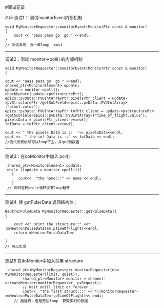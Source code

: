 #调试记录

*3.15*
调试1： 测试monitorEvent内部机制

    void MyMonitorRequester::monitorEvent(MonitorPtr const & monitor)
    {  
        cout << "pass pass go  go " <<endl;
    }
    // 测试发现，会一直loop  cout  
    
****
调试2：测试 monitor->poll() 的内部机制

    void MyMonitorRequester::monitorEvent(MonitorPtr const & monitor)
	{  

	cout << "pass pass go  go " <<endl;
	shared_ptr<MonitorElement> update;
	update = monitor->poll();
    checkUpdate(update->pvStructurePtr);
    epics::pvData::PVUIntArrayPtr pixelsPtr_client = update->pvStructurePtr->getSubField<epics::pvData::PVUIntArray>("pixel.value");
    epics::pvData::PVUIntArrayPtr tofPtr_client = update->pvStructurePtr->getSubField<epics::pvData::PVUIntArray>("time_of_flight.value");
    pixelsData = pixelsPtr_client->view();
    tofData = tofPtr_client->view();

    cout << " the pixels Data is ::  "<< pixelsData<<endl;
    cout <<  " the tof Data is ::" << tofData << endl;
    //测试发现依然可以loop下去，并get到数据

****
测试3：在doMonitor中加入 poll()

     shared_ptr<MonitorElement> update;
     while ((update = monitor->poll()))
       {
          cout<<  "the name:::" << name << endl;
       }
     // 测试返现while循环没有loop起来
     
****
测试4. 使 getPulseData 返回结构体；

    NeutronPulseData MyMonitorRequester::getPulseData()
    {

        cout <<" print the structure::" <<*(mNeutronPulseDataTem.pTimeOfFlight)<<endl;
        return mNeutronPulseDataTem;

    }
    // 可以实现

****
测试5  在doMonitor中加入引用 structure

     shared_ptr<MyMonitorRequester> monitorRequester(new MyMonitorRequester(limit, quiet));
            shared_ptr<Monitor> monitor = channel->createMonitor(monitorRequester, pvRequest);
            // Wait until limit or forever..
            cout<<  "the first struct:::" << *((monitorRequester->mNeutronPulseDataTem).pTimeOfFlight)<< endl;
        // 能运行，但是无法loop  获取实时的数据